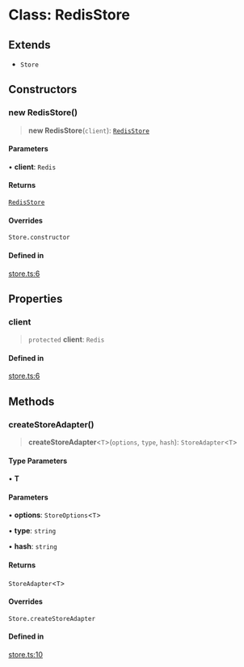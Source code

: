 # Class: RedisStore

## Extends

- `Store`

## Constructors

### new RedisStore()

> **new RedisStore**(`client`): [`RedisStore`](RedisStore.md)

#### Parameters

• **client**: `Redis`

#### Returns

[`RedisStore`](RedisStore.md)

#### Overrides

`Store.constructor`

#### Defined in

[store.ts:6](https://github.com/andreisergiu98/baeta/blob/4c16a2c8fa14b6d48e42b6a2c2893542bd64b987/packages/extension-cache-redis/lib/store.ts#L6)

## Properties

### client

> `protected` **client**: `Redis`

#### Defined in

[store.ts:6](https://github.com/andreisergiu98/baeta/blob/4c16a2c8fa14b6d48e42b6a2c2893542bd64b987/packages/extension-cache-redis/lib/store.ts#L6)

## Methods

### createStoreAdapter()

> **createStoreAdapter**\<`T`\>(`options`, `type`, `hash`): `StoreAdapter`\<`T`\>

#### Type Parameters

• **T**

#### Parameters

• **options**: `StoreOptions`\<`T`\>

• **type**: `string`

• **hash**: `string`

#### Returns

`StoreAdapter`\<`T`\>

#### Overrides

`Store.createStoreAdapter`

#### Defined in

[store.ts:10](https://github.com/andreisergiu98/baeta/blob/4c16a2c8fa14b6d48e42b6a2c2893542bd64b987/packages/extension-cache-redis/lib/store.ts#L10)
